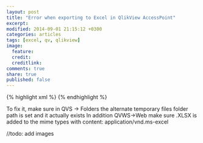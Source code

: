 ```yaml
---
layout: post
title: "Error when exporting to Excel in QlikView AccessPoint"
excerpt: 
modified: 2014-09-01 21:15:12 +0300
categories: articles
tags: [excel, qv, qlikview]
image:
  feature: 
  credit: 
  creditlink: 
comments: true
share: true
published: false
---
```


{% highlight xml %}
<result><message text="Empty response" /></result>
{% endhighlight %}

To fix it, make sure in QVS -> Folders the alternate temporary files folder path is set and it actually exists
In addition QVWS->Web make sure .XLSX is added to the mime types with content: application/vnd.ms-excel

//todo: add images
